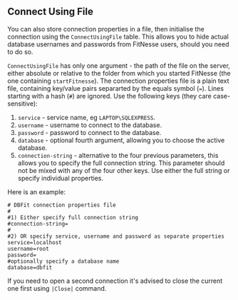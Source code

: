 ## Connect Using File

You can also store connection properties in a file, then initialise the connection using the `ConnectUsingFile` table. This allows you to hide actual database usernames and passwords from FitNesse users, should you need to do so.

`ConnectUsingFile` has only one argument - the path of the file on the server, either absolute or relative to the folder from which you started FitNesse (the one containing `startFitnesse`). The connection properties file is a plain text file, containing key/value pairs separarted by the equals symbol (`=`). Lines starting with a hash (`#`) are ignored. Use the following keys (they care case-sensitive):

 1. `service` - service name, eg `LAPTOP\SQLEXPRESS`. 
 2. `username` - username to connect to the database.
 3. `password` - password to connect to the database.
 4. `database` - optional fourth argument, allowing you to choose the active database.
 5. `connection-string` - alternative to the four previous parameters, this allows you to specify the full connection string. This parameter should not be mixed with any of the four other keys. Use either the full string or specify individual properties.

Here is an example:

    # DBFit connection properties file
    #
    #1) Either specify full connection string
    #connection-string=
    #
    #2) OR specify service, username and password as separate properties
    service=localhost
    username=root
    password=
    #optionally specify a database name
    database=dbfit

<div class="alert alert-warning alert-block">
If you need to open a second connection it's advised to close the current one first using <code>|Close|</code> command.
</div>

